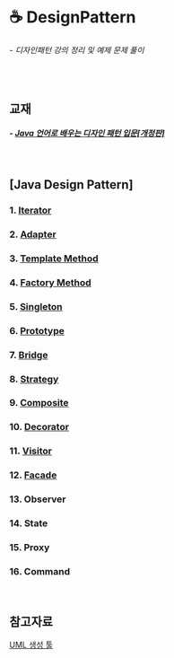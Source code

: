 # ☕ DesignPattern
###### - 디자인패턴 강의 정리 및 예제 문제 풀이
<br />

## 교재
##### - [Java 언어로 배우는 디자인 패턴 입문[개정판]](http://www.kyobobook.co.kr/product/detailViewKor.laf?mallGb=KOR&ejkGb=KOR&barcode=9788931436914)
<br />

## [Java Design Pattern]

### 1. [Iterator](./Iterator)
### 2. [Adapter](./Adapter)
### 3. [Template Method](./TemplateMethod)
### 4. [Factory Method](./FactoryMethod)
### 5. [Singleton](./Singleton)
### 6. [Prototype](./Prototype)
### 7. [Bridge](./Bridge)
### 8. [Strategy](./Strategy)
### 9. [Composite](./Composite)
### 10. [Decorator](./Decorator)
### 11. [Visitor](./Visitor)
### 12. [Facade](./Facade)
### 13. Observer
### 14. State
### 15. Proxy
### 16. Command
<br />

## 참고자료
[UML 생성 툴](https://app.diagrams.net/)
